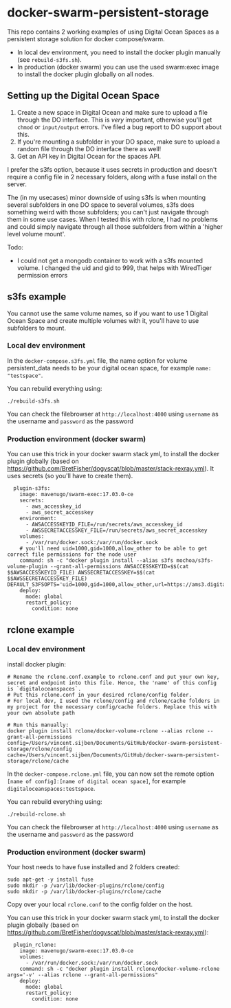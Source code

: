 # docker-swarm-persistent-storage
This repo contains 2 working examples of using Digital Ocean Spaces as a persistent storage solution for docker compose/swarm. 

- In local dev environment, you need to install the docker plugin manually (see ```rebuild-s3fs.sh```). 
- In production (docker swarm) you can use the used swarm:exec image to install the docker plugin globally on all nodes.

## Setting up the Digital Ocean Space
1. Create a new space in Digital Ocean and make sure to upload a file through the DO interface. This is *very* important, otherwise you'll get ```chmod``` or ```input/output``` errors. I've filed a bug report to DO support about this.
2. If you're mounting a subfolder in your DO space, make sure to upload a random file through the DO interface there as well! 
3. Get an API key in Digital Ocean for the spaces API.

I prefer the s3fs option, because it uses secrets in production and doesn't require a config file in 2 necessary folders, along with a fuse install on the server.

The (in my usecases) minor downside of using s3fs is when mounting several subfolders in one DO space to several volumes, s3fs does something weird with those subfolders; you can't just navigate through them in some use cases. 
When I tested this with rclone, I had no problems and could simply navigate through all those subfolders from within a 'higher level volume mount'. 

Todo:
- I could not get a mongodb container to work with a s3fs mounted volume. I changed the uid and gid to 999, that helps with WiredTiger permission errors

## s3fs example
You cannot use the same volume names, so if you want to use 1 Digital Ocean Space and create multiple volumes with it, you'll have to use subfolders to mount.


### Local dev environment
In the `docker-compose.s3fs.yml` file, the name option for volume persistent_data needs to be your digital ocean space, for example `name: "testspace"`.

You can rebuild everything using:
```
./rebuild-s3fs.sh
```

You can check the filebrowser at `http://localhost:4000` using `username` as the username and `password` as the password

### Production environment (docker swarm)

You can use this trick in your docker swarm stack yml, to install the docker plugin globally (based on https://github.com/BretFisher/dogvscat/blob/master/stack-rexray.yml).
It uses secrets (so you'll have to create them).

```
  plugin-s3fs:
    image: mavenugo/swarm-exec:17.03.0-ce
    secrets:
      - aws_accesskey_id
      - aws_secret_accesskey
    environment:
      - AWSACCESSKEYID_FILE=/run/secrets/aws_accesskey_id
      - AWSSECRETACCESSKEY_FILE=/run/secrets/aws_secret_accesskey
    volumes:
      - /var/run/docker.sock:/var/run/docker.sock
    # you'll need uid=1000,gid=1000,allow_other to be able to get correct file permissions for the node user
    command: sh -c "docker plugin install --alias s3fs mochoa/s3fs-volume-plugin --grant-all-permissions AWSACCESSKEYID=$$(cat $$AWSACCESSKEYID_FILE) AWSSECRETACCESSKEY=$$(cat $$AWSSECRETACCESSKEY_FILE) DEFAULT_S3FSOPTS='uid=1000,gid=1000,allow_other,url=https://ams3.digitaloceanspaces.com,use_path_request_style,nomultipart'"
    deploy:
      mode: global
      restart_policy:
        condition: none
```

## rclone example

### Local dev environment

install docker plugin:
```
# Rename the rclone.conf.example to rclone.conf and put your own key, secret and endpoint into this file. Hence, the 'name' of this config is `digitaloceanspaces`.
# Put this rclone.conf in your desired rclone/config folder.
# For local dev, I used the rclone/config and rclone/cache folders in my project for the necessary config/cache folders. Replace this with your own absolute path

# Run this manually:
docker plugin install rclone/docker-volume-rclone --alias rclone --grant-all-permissions config=/Users/vincent.sijben/Documents/GitHub/docker-swarm-persistent-storage/rclone/config cache=/Users/vincent.sijben/Documents/GitHub/docker-swarm-persistent-storage/rclone/cache
```
In the `docker-compose.rclone.yml` file, you can now set the remote option `[name of config]:[name of digital ocean space]`, for example `digitaloceanspaces:testspace`.

You can rebuild everything using:
```
./rebuild-rclone.sh
```

You can check the filebrowser at `http://localhost:4000` using `username` as the username and `password` as the password

### Production environment (docker swarm)

Your host needs to have fuse installed and 2 folders created:
```
sudo apt-get -y install fuse
sudo mkdir -p /var/lib/docker-plugins/rclone/config
sudo mkdir -p /var/lib/docker-plugins/rclone/cache
```
Copy over your local `rclone.conf` to the config folder on the host.

You can use this trick in your docker swarm stack yml, to install the docker plugin globally (based on https://github.com/BretFisher/dogvscat/blob/master/stack-rexray.yml):
```
  plugin_rclone:
    image: mavenugo/swarm-exec:17.03.0-ce
    volumes:
      - /var/run/docker.sock:/var/run/docker.sock
    command: sh -c "docker plugin install rclone/docker-volume-rclone args='-v' --alias rclone --grant-all-permissions"
    deploy:
      mode: global
      restart_policy:
        condition: none
```

